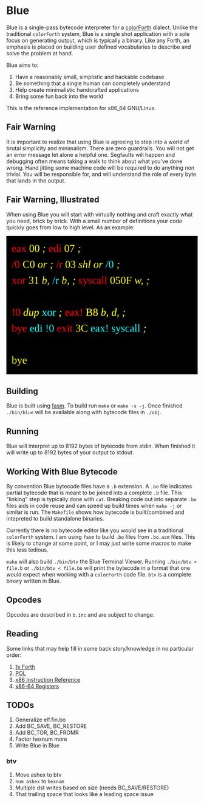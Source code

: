 # Blue

Blue is a single-pass bytecode interpreter for a [colorForth](https://colorforth.github.io/index.html) dialect.
Unlike the traditional `colorForth` system, Blue is a single shot application with a sole focus on generating
output, which is typically a binary. Like any Forth, an emphasis is placed on building user defined vocabularies
to describe and solve the problem at hand.

Blue aims to:

1. Have a reasonably small, simplistic and hackable codebase
1. Be something that a single human can completely understand
1. Help create minimalistic handcrafted applications
1. Bring some fun back into the world

This is the reference implementation for x86_64 GNU/Linux.

## Fair Warning

It is important to realize that using Blue is agreeing to step into a world of brutal simplicity and minimalism.
There are zero guardrails. You will not get an error message let alone a helpful one. Segfaults will happen and
debugging often means taking a walk to think about what you've done wrong. Hand jitting some machine code will be
required to do anything non trivial. You will be responsible for, and will understand the role of every byte that
lands in the output. 

## Fair Warning, Illustrated

When using Blue you will start with virtually nothing and craft exactly what you need, brick by brick. With a 
small number of definitions your code quickly goes from low to high level. As an example:

<img src="./fairwarning.svg">

## Building

Blue is built using [fasm](https://flatassembler.net/). To build run `make` or `make -s -j`. Once finished
`./bin/blue` will be available along with bytecode files in `./obj`.

## Running

Blue will interpret up to 8192 bytes of bytecode from stdin. When finished it will write up to 8192 bytes of your
output to stdout.

## Working With Blue Bytecode

By convention Blue bytecode files have a `.b` extension. A `.bo` file indicates partial bytecode that is meant to
be joined into a complete `.b` file. This "linking" step is typically done with `cat`. Breaking code out into
separate `.bo` files aids in code reuse and can speed up build times when `make -j` or similar is run. The
`Makefile` shows how bytecode is built/combined and intepreted to build standalone binaries.

Currently there is no bytecode editor like you would see in a traditional `colorForth` system. I am using `fasm`
to build `.bo` files from `.bo.asm` files. This is likely to change at some point, or I may just write some macros
to make this less tedious. 

`make` will also build `./bin/btv` the Blue Terminal Viewer. Running `./bin/btv < file.b` or `./bin/btv < file.bo`
will print the bytecode in a format that one would expect when working with a `colorForth` code file. `btv` is a
complete binary written in Blue.

## Opcodes

Opcodes are described in `b.inc` and are subject to change.

## Reading

Some links that may help fill in some back story/knowledge in no particular order:

1. [1x Forth](https://www.ultratechnology.com/1xforth.htm)
1. [POL](https://colorforth.github.io/POL.htm)
1. [x86 Instruction Reference](https://www.felixcloutier.com/x86/)
1. [x86-64 Registers](https://wiki.osdev.org/CPU_Registers_x86-64)

## TODOs

1. Generalize elf.fin.bo
1. Add BC_SAVE, BC_RESTORE
1. Add BC_TOR, BC_FROMR
1. Factor hexnum more
1. Write Blue in Blue

### btv

1. Move ashex to btv
1. `num ashex` to `hexnum`
1. Multiple dst writes based on size (needs BC_SAVE/RESTORE)
1. That trailing space that looks like a leading space issue
